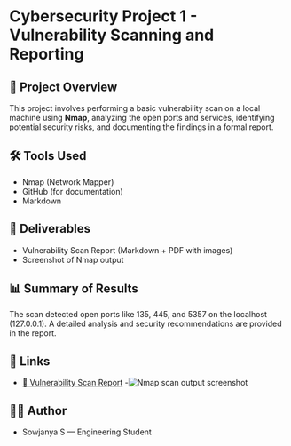 # Cybersecurity Project 1 - Vulnerability Scanning and Reporting

## 📌 Project Overview
This project involves performing a basic vulnerability scan on a local machine using **Nmap**, analyzing the open ports and services, identifying potential security risks, and documenting the findings in a formal report.

## 🛠️ Tools Used
- Nmap (Network Mapper)
- GitHub (for documentation)
- Markdown

## 📄 Deliverables
- Vulnerability Scan Report (Markdown + PDF with images)
- Screenshot of Nmap output

## 📊 Summary of Results
The scan detected open ports like 135, 445, and 5357 on the localhost (127.0.0.1). A detailed analysis and security recommendations are provided in the report.

## 🔗 Links
- [📘 Vulnerability Scan Report](Vulnerability_Scan_Report.md)
-![Nmap scan output screenshot](https://private-user-images.githubusercontent.com/181477557/462759752-791a17f0-da91-41e6-93e4-dfb0cf42d818.png?jwt=eyJhbGciOiJIUzI1NiIsInR5cCI6IkpXVCJ9.eyJpc3MiOiJnaXRodWIuY29tIiwiYXVkIjoicmF3LmdpdGh1YnVzZXJjb250ZW50LmNvbSIsImtleSI6ImtleTUiLCJleHAiOjE3NTE3MTUzNjEsIm5iZiI6MTc1MTcxNTA2MSwicGF0aCI6Ii8xODE0Nzc1NTcvNDYyNzU5NzUyLTc5MWExN2YwLWRhOTEtNDFlNi05M2U0LWRmYjBjZjQyZDgxOC5wbmc_WC1BbXotQWxnb3JpdGhtPUFXUzQtSE1BQy1TSEEyNTYmWC1BbXotQ3JlZGVudGlhbD1BS0lBVkNPRFlMU0E1M1BRSzRaQSUyRjIwMjUwNzA1JTJGdXMtZWFzdC0xJTJGczMlMkZhd3M0X3JlcXVlc3QmWC1BbXotRGF0ZT0yMDI1MDcwNVQxMTMxMDFaJlgtQW16LUV4cGlyZXM9MzAwJlgtQW16LVNpZ25hdHVyZT1kZGE2NzlkODg4ZTM1ZTk5OTFiNTI0MmFhMWI1NjhiNTU3NmI2YmM5NDBjYjIzMjUwYjZhMjUyNGMxYzZjYjA5JlgtQW16LVNpZ25lZEhlYWRlcnM9aG9zdCJ9.hGj9bUWc-MIf804vb0eFrJhy1m3W6_efDFnF7x6VIqA)


## 👩‍💻 Author
- Sowjanya S — Engineering Student  
